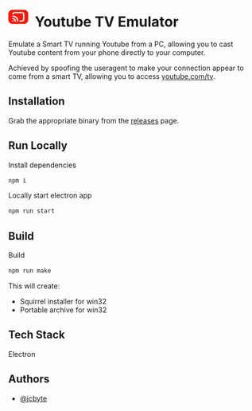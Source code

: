 # <img src="assets/icon.png" height="40"> &nbsp;Youtube TV Emulator

Emulate a Smart TV running Youtube from a PC, allowing you to cast Youtube content from your phone directly to your computer.

Achieved by spoofing the useragent to make your connection appear to come from a smart TV, allowing you to access [youtube.com/tv](https://youtube.com/tv).

## Installation

Grab the appropriate binary from the [releases](https://github.com/jcbyte/youtube-tv-emulator/releases) page.

## Run Locally

Install dependencies

```bash
npm i
```

Locally start electron app

```bash
npm run start
```

## Build

Build

```sh
npm run make
```

This will create:

- Squirrel installer for win32
- Portable archive for win32

## Tech Stack

Electron

## Authors

- [@jcbyte](https://github.com/jcbyte)

